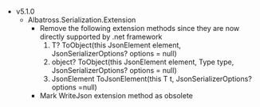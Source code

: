 * v5.1.0
	- Albatross.Serialization.Extension
		* Remove the following extension methods since they are now directly supported by .net framework
			1. T? ToObject<T>(this JsonElement element, JsonSerializerOptions? options = null)
			1. object? ToObject(this JsonElement element, Type type, JsonSerializerOptions? options = null)
			1. JsonElement ToJsonElement<T>(this T t, JsonSerializerOptions? options =null)
		* Mark WriteJson extension method as obsolete

